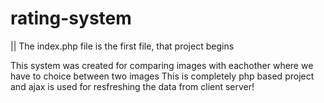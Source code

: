 # rating-system
|| The index.php file is the first file, that project begins 

This system was created for comparing images with eachother where we have to choice between two images 
This is completely php based project and ajax is used for resfreshing the data from client server!
